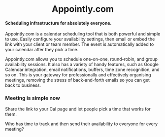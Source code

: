 

  <h1 align="center"> Appointly.com</h1>


#### Scheduling infrastructure for absolutely everyone. 
<p>
Appointly.com is a calendar scheduling tool that is both powerful and simple to use. Easily configure your availability settings, then email or embed the link with your client or team member. The event is automatically added to your calendar after they pick a time. </p>
  
 <p>Appointly.com allows you to schedule one-on-one, round-robin, and group availability sessions. It also has a variety of handy features, such as Google Calendar integration, email notifications, buffers, time zone recognition, and so on.
This is your gateway for professionally and effectively organising meetings, removing the stress of back-and-forth emails so you can get back to business.
</p>

### Meeting is simple now

<p>Share the link to your Cal page and let people pick a time that works for them. </p>
<p>Who has time to track and then send their availability to everyone for every meeting?</p>
